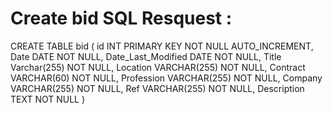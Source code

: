 # Create bid SQL Resquest :
CREATE TABLE bid (
id INT PRIMARY KEY NOT NULL AUTO_INCREMENT,
Date DATE NOT NULL,
Date_Last_Modified DATE NOT NULL,
Title Varchar(255) NOT NULL,
Location VARCHAR(255) NOT NULL,
Contract VARCHAR(60) NOT NULL,
Profession VARCHAR(255) NOT NULL,
Company VARCHAR(255) NOT NULL,
Ref VARCHAR(255) NOT NULL,
Description TEXT NOT NULL
)